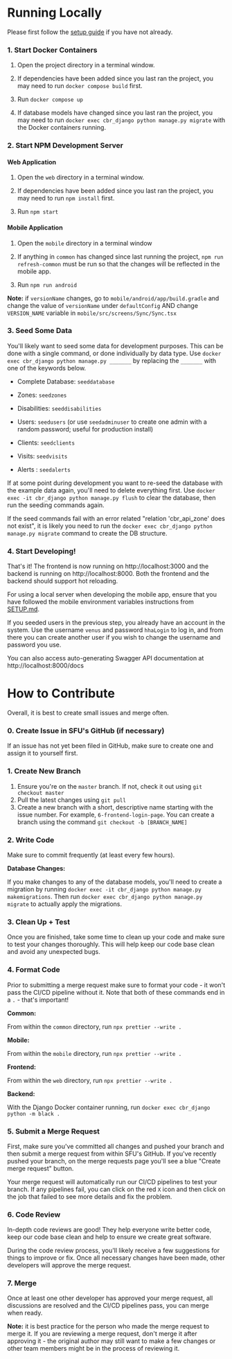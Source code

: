 # Running Locally

Please first follow the [setup guide](SETUP.md) if you have not already.

### 1. Start Docker Containers

1. Open the project directory in a terminal window.

2. If dependencies have been added since you last ran the project, you may need to run `docker compose build` first.

3. Run `docker compose up`

4. If database models have changed since you last ran the project, you may need to run `docker exec cbr_django python manage.py migrate` with the Docker containers running.

### 2. Start NPM Development Server

#### Web Application

1. Open the `web` directory in a terminal window.

2. If dependencies have been added since you last ran the project, you may need to run `npm install` first.

3. Run `npm start`

#### Mobile Application

1. Open the `mobile` directory in a terminal window

2. If anything in `common` has changed since last running the project, `npm run refresh-common` must be run so that the changes will be reflected in the mobile app.

3. Run `npm run android`

**Note:** if `versionName` changes, go to `mobile/android/app/build.gradle` and change the value of `versionName` under `defaultConfig` AND change `VERSION_NAME` variable in `mobile/src/screens/Sync/Sync.tsx`

### 3. Seed Some Data

You'll likely want to seed some data for development purposes. This can be done with a single command, or done individually by data type. Use `docker exec cbr_django python manage.py _______` by replacing the `_______` with one of the keywords below.

- Complete Database: `seeddatabase`

- Zones: `seedzones`
- Disabilities: `seeddisabilities`
- Users: `seedusers` (or use `seedadminuser` to create one admin with a random password; useful for production install)
- Clients: `seedclients`
- Visits: `seedvisits`
- Alerts : `seedalerts`

If at some point during development you want to re-seed the database with the example data again, you'll need to delete everything first. Use `docker exec -it cbr_django python manage.py flush` to clear the database, then run the seeding commands again.

If the seed commands fail with an error related "relation 'cbr_api_zone' does not exist", it is likely you need to run the `docker exec cbr_django python manage.py migrate` command to create the DB structure.

### 4. Start Developing!

That's it! The frontend is now running on http://localhost:3000 and the backend is running on http://localhost:8000. Both the frontend and the backend should support hot reloading.

For using a local server when developing the mobile app, ensure that you have followed the mobile environment variables instructions from [SETUP.md](SETUP.md).

If you seeded users in the previous step, you already have an account in the system. Use the username `venus` and password `hhaLogin` to log in, and from there you can create another user if you wish to change the username and password you use.

You can also access auto-generating Swagger API documentation at http://localhost:8000/docs

# How to Contribute

Overall, it is best to create small issues and merge often.

### 0. Create Issue in SFU's GitHub (if necessary)

If an issue has not yet been filed in GitHub, make sure to create one and assign it to yourself first.

### 1. Create New Branch

1. Ensure you're on the `master` branch. If not, check it out using `git checkout master`
2. Pull the latest changes using `git pull`
3. Create a new branch with a short, descriptive name starting with the issue number. For example, `6-frontend-login-page`. You can create a branch using the command `git checkout -b [BRANCH_NAME]`

### 2. Write Code

Make sure to commit frequently (at least every few hours).

**Database Changes:**

If you make changes to any of the database models, you'll need to create a migration by running `docker exec -it cbr_django python manage.py makemigrations`. Then run `docker exec cbr_django python manage.py migrate` to actually apply the migrations.

### 3. Clean Up + Test

Once you are finished, take some time to clean up your code and make sure to test your changes thoroughly. This will help keep our code base clean and avoid any unexpected bugs.

### 4. Format Code

Prior to submitting a merge request make sure to format your code - it won't pass the CI/CD pipeline without it. Note that both of these commands end in a `.` - that's important!

**Common:**

From within the `common` directory, run `npx prettier --write .`

**Mobile:**

From within the `mobile` directory, run `npx prettier --write .`

**Frontend:**

From within the `web` directory, run `npx prettier --write .`

**Backend:**

With the Django Docker container running, run `docker exec cbr_django python -m black .`

### 5. Submit a Merge Request

First, make sure you've committed all changes and pushed your branch and then submit a merge request from within SFU's GitHub. If you've recently pushed your branch, on the merge requests page you'll see a blue "Create merge request" button.

Your merge request will automatically run our CI/CD pipelines to test your branch. If any pipelines fail, you can click on the red `X` icon and then click on the job that failed to see more details and fix the problem.

### 6. Code Review

In-depth code reviews are good! They help everyone write better code, keep our code base clean and help to ensure we create great software.

During the code review process, you'll likely receive a few suggestions for things to improve or fix. Once all necessary changes have been made, other developers will approve the merge request.

### 7. Merge

Once at least one other developer has approved your merge request, all discussions are resolved and the CI/CD pipelines pass, you can merge when ready.

**Note:** it is best practice for the person who made the merge request to merge it. If you are reviewing a merge request, don't merge it after approving it - the original author may still want to make a few changes or other team members might be in the process of reviewing it.
